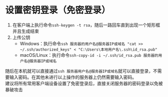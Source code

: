 # 设置密钥登录（免密登录）
1. 在客户端上执行命令`ssh-keygen -t rsa`，随后一路回车直到出现一个矩形框并且生成结束
2. 上传公钥
    - Windows：执行命令`ssh 服务器的用户名@服务器IP或域名 "cat >> ~/.ssh/authorized_keys" < "C:\Users\本地用户名\.ssh\id_rsa.pub"`
    - macOS/Linux：执行命令`ssh-copy-id -i ~/.ssh/id_rsa.pub 服务器的用户名@服务器IP或域名`
  
随后在本机就可以直接通过`ssh 服务器用户名@服务器IP或域名`就可以直接登录，不需要输入密码。在其他未进行以上操作的服务器上仍然需要输入密码。  
建议将所有常用客户端设备设置了免密登录后，直接关闭服务器的密码登录以免被暴破攻击

